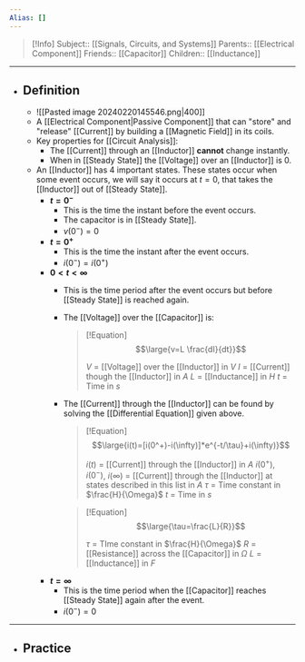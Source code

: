 ```yaml
---
Alias: []
---
```

> [!Info]
> Subject:: [[Signals, Circuits, and Systems]]
> Parents:: [[Electrical Component]] 
> Friends:: [[Capacitor]]
> Children:: [[Inductance]]
---
- ## Definition
	- ![[Pasted image 20240220145546.png|400]]
	- A [[Electrical Component|Passive Component]] that can "store" and "release" [[Current]] by building a [[Magnetic Field]] in its coils.
	- Key properties for [[Circuit Analysis]]:
		- The [[Current]] through an [[Inductor]] **cannot** change instantly.
		- When in [[Steady State]] the [[Voltage]] over an [[Inductor]] is $0$.
	- An [[Inductor]] has 4 important states. These states occur when some event occurs, we will say it occurs at $t=0$, that takes the [[Inductor]] out of [[Steady State]].
		- **$t=0^-$**
			- This is the time the instant before the event occurs.
			- The capacitor is in [[Steady State]].
			- $v(0^-)=0$
		- **$t=0^+$**
			- This is the time the instant after the event occurs.
			- $i(0^-)=i(0^+)$
		- **$0<t<\infty$**
			- This is the time period after the event occurs but before [[Steady State]] is reached again.
			- The [[Voltage]] over the [[Capacitor]] is:
			  > [!Equation]
			  > $$\large{v=L \frac{dI}{dt}}$$
			  > 
			  > $V$ = [[Voltage]] over the [[Inductor]] in $V$
			  > $I$ = [[Current]] though the [[Inductor]] in $A$
			  > $L$ = [[Inductance]] in $H$
			  > $t$ = Time in $s$
			- The [[Current]] through the [[Inductor]] can be found by solving the [[Differential Equation]] given above.
			  > [!Equation]
			  > $$\large{i(t)=[i(0^+)-i(\infty)]*e^{-t/\tau}+i(\infty)}$$
			  > 
			  > $i(t)$ = [[Current]] through the [[Inductor]] in $A$
			  > $i(0^+)$, $i(0^-)$, $i(\infty)$ = [[Current]] through the [[Inductor]] at states described in this list in $A$
			  > $\tau$ = Time constant in $\frac{H}{\Omega}$
			  > $t$ = Time in $s$
			  
			  > [!Equation]
			  > $$\large{\tau=\frac{L}{R}}$$
			  > 
			  > $\tau$ = TIme constant in $\frac{H}{\Omega}$
			  > $R$ = [[Resistance]] across the [[Capacitor]] in $\Omega$
			  > $L$ = [[Inductance]] in $F$
		- **$t=\infty$**
			- This is the time period when the [[Capacitor]] reaches [[Steady State]] again after the event.
			- $i(0^-)=0$
---
- ## Practice